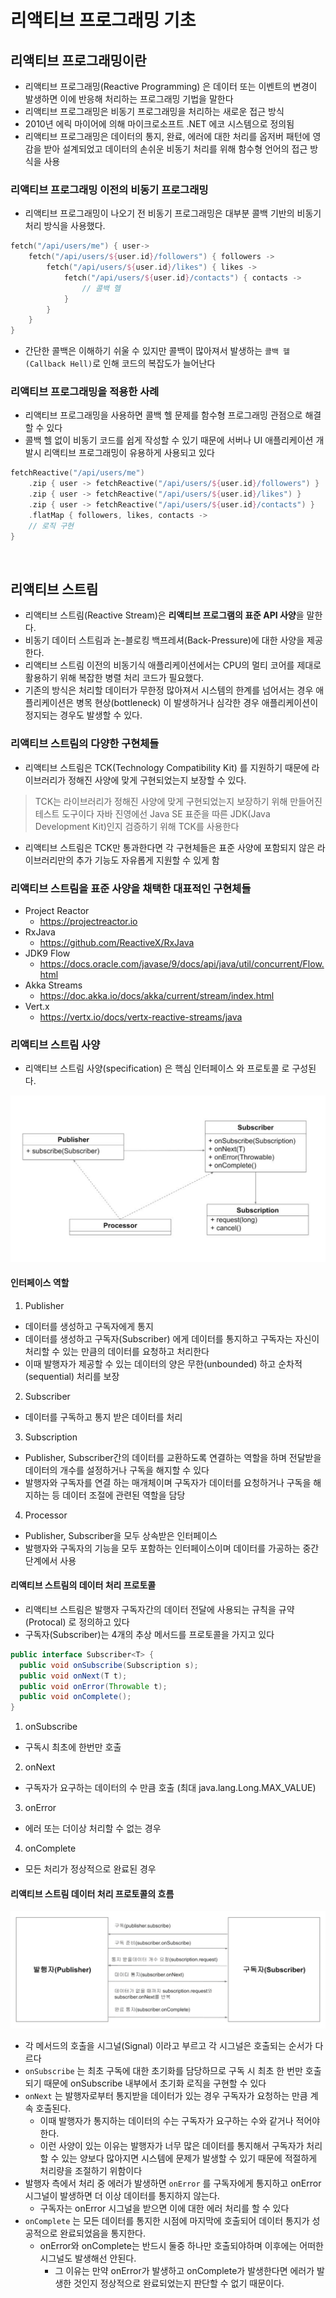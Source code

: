 # 리액티브 프로그래밍 기초

## 리액티브 프로그래밍이란

- 리액티브 프로그래밍(Reactive Programming) 은 데이터 또는 이벤트의 변경이 발생하면 이에 반응해 처리하는 프로그래밍 기법을 말한다
- 리액티브 프로그래밍은 비동기 프로그래밍을 처리하는 새로운 접근 방식
- 2010년 에릭 마이어에 의해 마이크로소프트 .NET 에코 시스템으로 정의됨
- 리액티브 프로그래밍은 데이터의 통지, 완료, 에러에 대한 처리를 옵저버 패턴에 영감을 받아 설계되었고 데이터의 손쉬운 비동기 처리를 위해 함수형 언어의 접근 방식을 사용

### 리액티브 프로그래밍 이전의 비동기 프로그래밍

- 리액티브 프로그래밍이 나오기 전 비동기 프로그래밍은 대부분 콜백 기반의 비동기 처리 방식을 사용했다.

```kotlin
fetch("/api/users/me") { user->
    fetch("/api/users/${user.id}/followers") { followers ->
        fetch("/api/users/${user.id}/likes") { likes ->
            fetch("/api/users/${user.id}/contacts") { contacts ->
                // 콜백 헬
            }
        }
    }
}
```

- 간단한 콜백은 이해하기 쉬울 수 있지만 콜백이 많아져서 발생하는 `콜백 헬(Callback Hell)`로 인해 코드의 복잡도가 늘어난다

### 리액티브 프로그래밍을 적용한 사례

- 리액티브 프로그래밍을 사용하면 콜백 헬 문제를 함수형 프로그래밍 관점으로 해결할 수 있다
- 콜백 헬 없이 비동기 코드를 쉽게 작성할 수 있기 때문에 서버나 UI 애플리케이션 개발시 리액티브 프로그래밍이 유용하게 사용되고 있다

```kotlin
fetchReactive("/api/users/me")
    .zip { user -> fetchReactive("/api/users/${user.id}/followers") }
    .zip { user -> fetchReactive("/api/users/${user.id}/likes") }
    .zip { user -> fetchReactive("/api/users/${user.id}/contacts") }
    .flatMap { followers, likes, contacts ->
    // 로직 구현
}
```

<br/>

## 리액티브 스트림

- 리액티브 스트림(Reactive Stream)은 **리액티브 프로그램의 표준 API 사양**을 말한다.
- 비동기 데이터 스트림과 논-블로킹 백프레셔(Back-Pressure)에 대한 사양을 제공한다.
- 리액티브 스트림 이전의 비동기식 애플리케이션에서는 CPU의 멀티 코어를 제대로 활용하기 위해 복잡한 병렬 처리 코드가 필요했다.
- 기존의 방식은 처리할 데이터가 무한정 많아져서 시스템의 한계를 넘어서는 경우 애플리케이션은 병목 현상(bottleneck) 이 발생하거나 심각한 경우 애플리케이션이 정지되는 경우도 발생할 수 있다.

### 리액티브 스트림의 다양한 구현체들

- 리액티브 스트림은 TCK(Technology Compatibility Kit) 를 지원하기 때문에 라이브러리가 정해진 사양에 맞게 구현되었는지 보장할 수 있다.

> TCK는 라이브러리가 정해진 사양에 맞게 구현되었는지 보장하기 위해 만들어진 테스트 도구이다
> 자바 진영에선 Java SE 표준을 따른 JDK(Java Development Kit)인지 검증하기 위해 TCK를 사용한다

- 리액티브 스트림은 TCK만 통과한다면 각 구현체들은 표준 사양에 포함되지 않은 라이브러리만의 추가 기능도 자유롭게 지원할 수 있게 함

### 리액티브 스트림을 표준 사양을 채택한 대표적인 구현체들

- Project Reactor
  - https://projectreactor.io
- RxJava
  - https://github.com/ReactiveX/RxJava
- JDK9 Flow
  - https://docs.oracle.com/javase/9/docs/api/java/util/concurrent/Flow.html
- Akka Streams
  - https://doc.akka.io/docs/akka/current/stream/index.html
- Vert.x
  - https://vertx.io/docs/vertx-reactive-streams/java

### 리액티브 스트림 사양

- 리액티브 스트림 사양(specification) 은 핵심 인터페이스 와 프로토콜 로 구성된다.

![img.png](../image/webflux_003_1.png)

#### 인터페이스 역할
1) Publisher 
- 데이터를 생성하고 구독자에게 통지
- 데이터를 생성하고 구독자(Subscriber) 에게 데이터를 통지하고 구독자는 자신이 처리할 수 있는 만큼의 데이터를 요청하고 처리한다
- 이때 발행자가 제공할 수 있는 데이터의 양은 무한(unbounded) 하고 순차적(sequential) 처리를 보장

2) Subscriber 
- 데이터를 구독하고 통지 받은 데이터를 처리

3) Subscription
- Publisher, Subscriber간의 데이터를 교환하도록 연결하는 역할을 하며 전달받을 데이터의 개수를 설정하거나 구독을 해지할 수 있다
- 발행자와 구독자를 연결 하는 매개체이며 구독자가 데이터를 요청하거나 구독을 해지하는 등 데이터 조절에 관련된 역할을 담당

4) Processor 
- Publisher, Subscriber을 모두 상속받은 인터페이스
- 발행자와 구독자의 기능을 모두 포함하는 인터페이스이며 데이터를 가공하는 중간 단계에서 사용

#### 리액티브 스트림의 데이터 처리 프로토콜

- 리액티브 스트림은 발행자 구독자간의 데이터 전달에 사용되는 규칙을 규약(Protocal) 로 정의하고 있다
- 구독자(Subscriber)는 4개의 추상 메서드를 프로토콜을 가지고 있다

```java
public interface Subscriber<T> {
  public void onSubscribe(Subscription s);
  public void onNext(T t);
  public void onError(Throwable t);
  public void onComplete();
}
```

1) onSubscribe 
- 구독시 최초에 한번만 호출

2) onNext 
- 구독자가 요구하는 데이터의 수 만큼 호출 (최대 java.lang.Long.MAX_VALUE)

3) onError 
- 에러 또는 더이상 처리할 수 없는 경우

4) onComplete 
- 모든 처리가 정상적으로 완료된 경우

#### 리액티브 스트림 데이터 처리 프로토콜의 흐름

![img_1.png](../image/webflux_003_2.png)

- 각 메서드의 호출을 시그널(Signal) 이라고 부르고 각 시그널은 호출되는 순서가 다르다
- `onSubscribe` 는 최초 구독에 대한 초기화를 담당하므로 구독 시 최초 한 번만 호출되기 때문에 onSubscribe 내부에서 초기화 로직을 구현할 수 있다
- `onNext` 는 발행자로부터 통지받을 데이터가 있는 경우 구독자가 요청하는 만큼 계속 호출된다. 
  - 이때 발행자가 통지하는 데이터의 수는 구독자가 요구하는 수와 같거나 적어야 한다. 
  - 이런 사양이 있는 이유는 발행자가 너무 많은 데이터를 통지해서 구독자가 처리할 수 있는 양보다 많아지면 시스템에 문제가 발생할 수 있기 때문에 적절하게 처리량을 조절하기 위함이다
- 발행자 측에서 처리 중 에러가 발생하면 `onError` 를 구독자에게 통지하고 onError 시그널이 발생하면 더 이상 데이터를 통지하지 않는다. 
  - 구독자는 onError 시그널을 받으면 이에 대한 에러 처리를 할 수 있다
- `onComplete` 는 모든 데이터를 통지한 시점에 마지막에 호출되어 데이터 통지가 성공적으로 완료되었음을 통지한다. 
  - onError와 onComplete는 반드시 둘중 하나만 호출되야하며 이후에는 어떠한 시그널도 발생해선 안된다.
    - 그 이유는 만약 onError가 발생하고 onComplete가 발생한다면 에러가 발생한 것인지 정상적으로 완료되었는지 판단할 수 없기 때문이다.







